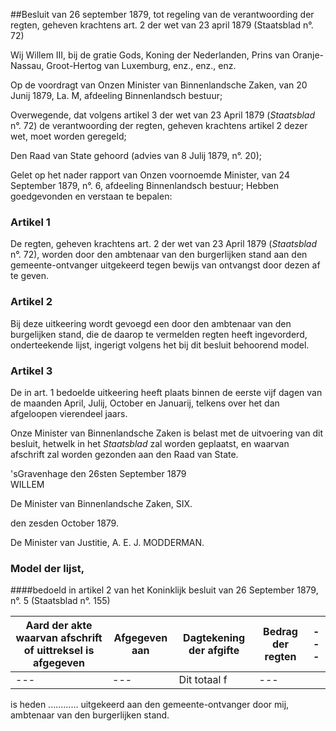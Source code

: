 <meta http-equiv='Content-Type' content='text/html; charset=utf-8' />

##Besluit van 26 september 1879, tot regeling van de verantwoording der regten, geheven krachtens art. 2 der wet van 23 april 1879 (Staatsblad n°. 72)

Wij Willem III, bij de gratie Gods, Koning der Nederlanden, Prins van Oranje-Nassau, Groot-Hertog van Luxemburg, enz., enz., enz.

Op de voordragt van Onzen Minister van Binnenlandsche Zaken, van 20 Junij 1879, La. M, afdeeling Binnenlandsch bestuur;

Overwegende, dat volgens artikel 3 der wet van 23 April 1879 (*Staatsblad* n°. 72) de verantwoording der regten, geheven krachtens artikel 2 dezer wet, moet worden geregeld;

Den Raad van State gehoord (advies van 8 Julij 1879, n°. 20);

Gelet op het nader rapport van Onzen voornoemde Minister, van 24 September 1879, n°. 6, afdeeling Binnenlandsch bestuur;
Hebben goedgevonden en verstaan te bepalen:    

### Artikel  1  

De regten, geheven krachtens art. 2 der wet van 23 April 1879 (*Staatsblad* n°. 72), worden door den ambtenaar van den burgerlijken stand aan den gemeente-ontvanger uitgekeerd tegen bewijs van ontvangst door dezen af te geven.  

### Artikel  2  

Bij deze uitkeering wordt gevoegd een door den ambtenaar van den burgelijken stand, die de daarop te vermelden regten heeft ingevorderd, onderteekende lijst, ingerigt volgens het bij dit besluit behoorend model.  

### Artikel  3  

De in art. 1 bedoelde uitkeering heeft plaats binnen de eerste vijf dagen van de maanden April, Julij, October en Januarij, telkens over het dan afgeloopen vierendeel jaars.  

Onze Minister van Binnenlandsche Zaken is belast met de uitvoering van dit besluit, hetwelk in het *Staatsblad* zal worden geplaatst, en waarvan afschrift zal worden gezonden aan den Raad van State.   

'sGravenhage 
den 26sten September 1879  
WILLEM  

De Minister van Binnenlandsche Zaken, 
SIX.   

den zesden October 1879. 

De Minister van Justitie, 
A. E. J. MODDERMAN.    

### Model  der lijst,  

####bedoeld in artikel 2 van het Koninklijk besluit van 26 September 1879, n°. 5 (Staatsblad n°. 155)

| Aard der akte waarvan afschrift of uittreksel is afgegeven  | Afgegeven aan  | Dagtekening der afgifte  | Bedrag der regten  |--- |
|---|---|---|---|---|
| --- | --- | Dit totaal f  | --- |

is heden ............ uitgekeerd aan den gemeente-ontvanger door mij, ambtenaar van den burgerlijken stand. 
